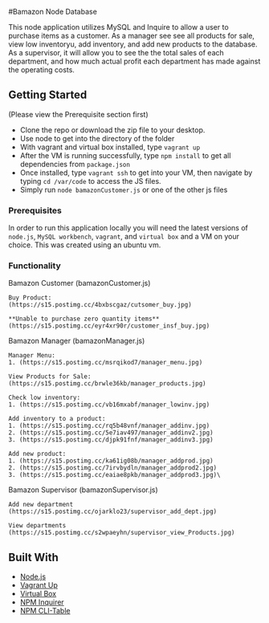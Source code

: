 #Bamazon Node Database

This node application utilizes MySQL and Inquire to allow a user to purchase items as a customer. As a manager see see all products for sale, view low inventoryu, add inventory, and add new products to the database. As a supervisor, it will allow you to see the the total sales of each department, and how much actual profit each department has made against the operating costs.

## Getting Started

(Please view the Prerequisite section first)

- Clone the repo or download the zip file to your desktop.
- Use node to get into the directory of the folder
- With vagrant and virtual box installed, type `vagrant up`
- After the VM is running successfully, type `npm install` to get all dependencies from `package.json`
- Once installed, type `vagrant ssh` to get into your VM, then navigate by typing `cd /var/code` to access the JS files.
- Simply run `node bamazonCustomer.js` or one of the other js files

### Prerequisites

In order to run this application locally you will need the latest versions of `node.js`, `MySQL workbench`, `vagrant`, and `virtual box` and a VM on your choice. This was created using an ubuntu vm.

### Functionality

Bamazon Customer (bamazonCustomer.js)

    Buy Product:
    (https://s15.postimg.cc/4bxbscgaz/cutsomer_buy.jpg)

    **Unable to purchase zero quantity items**
    (https://s15.postimg.cc/eyr4xr90r/customer_insf_buy.jpg)

Bamazon Manager (bamazonManager.js)

    Manager Menu:
    1. (https://s15.postimg.cc/msrqikod7/manager_menu.jpg)

    View Products for Sale:
    (https://s15.postimg.cc/brwle36kb/manager_products.jpg)

    Check low inventory:
    1. (https://s15.postimg.cc/vb16mxabf/manager_lowinv.jpg)

    Add inventory to a product:
    1. (https://s15.postimg.cc/rq5b48vnf/manager_addinv.jpg)
    2. (https://s15.postimg.cc/5e7iav497/manager_addinv2.jpg)
    3. (https://s15.postimg.cc/djpk91fnf/manager_addinv3.jpg)

    Add new product:
    1. (https://s15.postimg.cc/ka61ig08b/manager_addprod.jpg)
    2. (https://s15.postimg.cc/7irvbydln/manager_addprod2.jpg)
    3. (https://s15.postimg.cc/eaiae8pkb/manager_addprod3.jpg)\

Bamazon Supervisor (bamazonSupervisor.js)

    Add new department
    (https://s15.postimg.cc/ojarklo23/supervisor_add_dept.jpg)

    View departments
    (https://s15.postimg.cc/s2wpaeyhn/supervisor_view_Products.jpg)

## Built With

- [Node.js](https://nodejs.org/en/)
- [Vagrant Up](https://www.vagrantup.com/)
- [Virtual Box](https://www.virtualbox.org/)
- [NPM Inquirer](https://www.npmjs.com/package/inquirer)
- [NPM CLI-Table](https://www.npmjs.com/package/cli-table)
